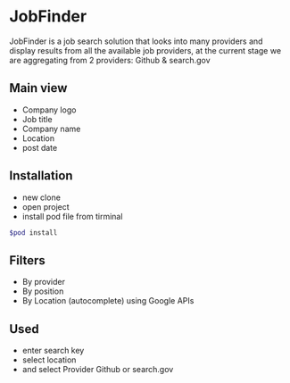 # JobFinder
JobFinder is a job search solution that looks into many providers and display results from all the available job providers, at the current stage we are aggregating from 2 providers: Github & search.gov
## Main view
- Company logo
- Job title
- Company name
- Location
- post date
## Installation
- new clone
- open project
- install pod file from tirminal
```bash
$pod install
```
## Filters
- By provider
- By position
- By Location (autocomplete) using Google APIs

## Used
- enter search key
- select location
- and select Provider Github or search.gov
